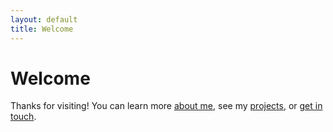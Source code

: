 ```yaml
---
layout: default
title: Welcome
---
```


# Welcome

Thanks for visiting! You can learn more [about me](/pages/about.html), see my [projects](/pages/projects.html), or [get in touch](/pages/contact.html).
